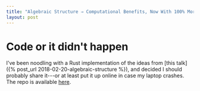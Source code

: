 ```yaml
---
title: "Algebraic Structure ⇒ Computational Benefits, Now With 100% More Oxidation"
layout: post
---
```


# Code or it didn't happen

I've been noodling with a Rust implementation of the ideas from [this talk]({% post_url 2018-02-20-algebraic-structure %}), and decided I should probably share it---or at least put it up online in case my laptop crashes.
The repo is available [here](https://github.com/genos/ascb).
